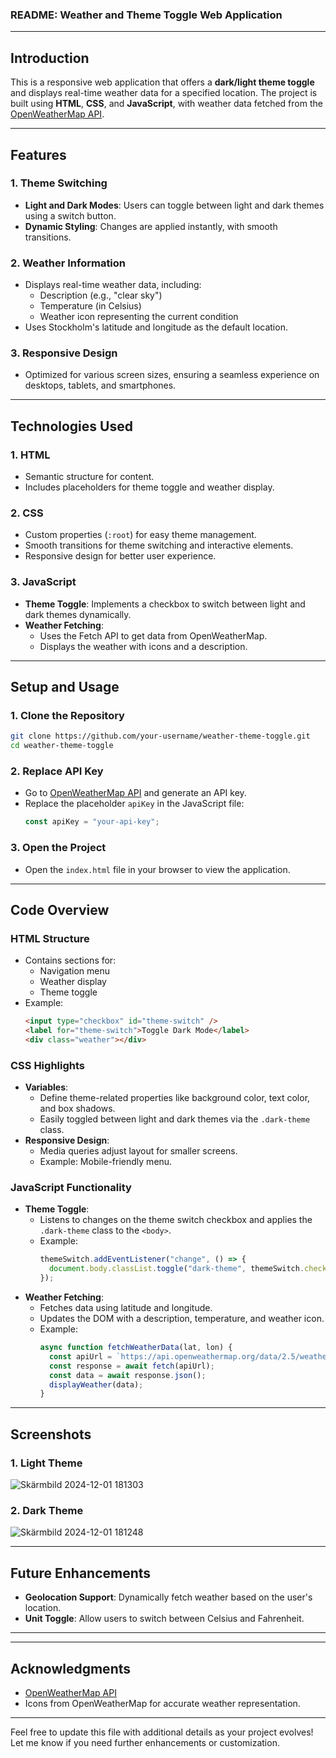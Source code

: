 ### README: Weather and Theme Toggle Web Application

---

## **Introduction**
This is a responsive web application that offers a **dark/light theme toggle** and displays real-time weather data for a specified location. The project is built using **HTML**, **CSS**, and **JavaScript**, with weather data fetched from the [OpenWeatherMap API](https://openweathermap.org/).

---

## **Features**
### 1. **Theme Switching**
- **Light and Dark Modes**: Users can toggle between light and dark themes using a switch button.
- **Dynamic Styling**: Changes are applied instantly, with smooth transitions.

### 2. **Weather Information**
- Displays real-time weather data, including:
  - Description (e.g., "clear sky")
  - Temperature (in Celsius)
  - Weather icon representing the current condition
- Uses Stockholm's latitude and longitude as the default location.

### 3. **Responsive Design**
- Optimized for various screen sizes, ensuring a seamless experience on desktops, tablets, and smartphones.

---

## **Technologies Used**
### 1. **HTML**
- Semantic structure for content.
- Includes placeholders for theme toggle and weather display.

### 2. **CSS**
- Custom properties (`:root`) for easy theme management.
- Smooth transitions for theme switching and interactive elements.
- Responsive design for better user experience.

### 3. **JavaScript**
- **Theme Toggle**: Implements a checkbox to switch between light and dark themes dynamically.
- **Weather Fetching**: 
  - Uses the Fetch API to get data from OpenWeatherMap.
  - Displays the weather with icons and a description.

---

## **Setup and Usage**

### 1. **Clone the Repository**
```bash
git clone https://github.com/your-username/weather-theme-toggle.git
cd weather-theme-toggle
```

### 2. **Replace API Key**
- Go to [OpenWeatherMap API](https://openweathermap.org/api) and generate an API key.
- Replace the placeholder `apiKey` in the JavaScript file:
  ```javascript
  const apiKey = "your-api-key";
  ```

### 3. **Open the Project**
- Open the `index.html` file in your browser to view the application.

---

## **Code Overview**
### **HTML Structure**
- Contains sections for:
  - Navigation menu
  - Weather display
  - Theme toggle
- Example:
  ```html
  <input type="checkbox" id="theme-switch" />
  <label for="theme-switch">Toggle Dark Mode</label>
  <div class="weather"></div>
  ```

### **CSS Highlights**
- **Variables**: 
  - Define theme-related properties like background color, text color, and box shadows.
  - Easily toggled between light and dark themes via the `.dark-theme` class.
- **Responsive Design**: 
  - Media queries adjust layout for smaller screens.
  - Example: Mobile-friendly menu.

### **JavaScript Functionality**
- **Theme Toggle**: 
  - Listens to changes on the theme switch checkbox and applies the `.dark-theme` class to the `<body>`.
  - Example:
    ```javascript
    themeSwitch.addEventListener("change", () => {
      document.body.classList.toggle("dark-theme", themeSwitch.checked);
    });
    ```
- **Weather Fetching**:
  - Fetches data using latitude and longitude.
  - Updates the DOM with a description, temperature, and weather icon.
  - Example:
    ```javascript
    async function fetchWeatherData(lat, lon) {
      const apiUrl = `https://api.openweathermap.org/data/2.5/weather?lat=${lat}&lon=${lon}&appid=${apiKey}&units=metric`;
      const response = await fetch(apiUrl);
      const data = await response.json();
      displayWeather(data);
    }
    ```

---

## **Screenshots**
### 1. **Light Theme**
![Skärmbild 2024-12-01 181303](https://github.com/user-attachments/assets/912a5953-95e9-4a8f-8cdc-386fb708c330)

### 2. **Dark Theme**
![Skärmbild 2024-12-01 181248](https://github.com/user-attachments/assets/6c05051b-77a4-4630-b806-92ae3015133b)

---

## **Future Enhancements**
- **Geolocation Support**: Dynamically fetch weather based on the user's location.
- **Unit Toggle**: Allow users to switch between Celsius and Fahrenheit.


---


---

## **Acknowledgments**
- [OpenWeatherMap API](https://openweathermap.org/)
- Icons from OpenWeatherMap for accurate weather representation.

---

Feel free to update this file with additional details as your project evolves! Let me know if you need further enhancements or customization.
